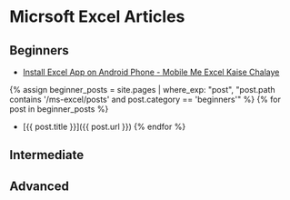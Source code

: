 # Micrsoft Excel Articles

## Beginners

- [Install Excel App on Android Phone - Mobile Me Excel Kaise Chalaye](install-excel-android.md)

{% assign beginner_posts = site.pages | where_exp: "post", "post.path contains '/ms-excel/posts' and post.category == 'beginners'" %}
{% for post in beginner_posts %}
- [{{ post.title }}]({{ post.url }})
{% endfor %}


## Intermediate

## Advanced  